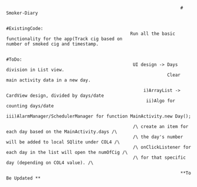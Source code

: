                                                                      # Smoker-Diary

                                                                      #ExistingCode:
                                                   Run all the basic functionality for the app(Track cig based on                                                                            number of smoked cig and timestamp.
                                                                                                                         
                                                                      #ToDo: 
                                                    UI design -> Days division in List view.
                                                                 Clear main activity data in a new day.
                                                    
                                                        i)ArrayList -> CardView design, divided by days/date
                                                         ii)Algo for counting days/date
                                                         iii)AlarmManager/SchedulerManager for function MainActivity.new Day();

                                                    /\ create an item for each day based on the MainActivity.days /\
                                                    /\ the day's number will be added to local SQlite under COL4 /\
                                                    /\ onClickListener for each day in the list will open the numOfCig /\
                                                    /\ for that specific day (depending on COL4 value). /\

                                                                      **To Be Updated **

